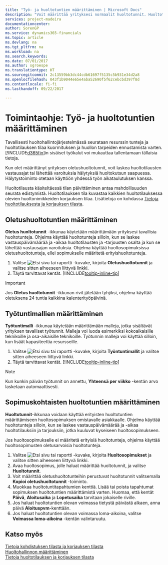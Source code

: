 ```yaml
---
title: "Työ- ja huoltotuntien määrittäminen | Microsoft Docs"
description: "Voit määrittää yrityksesi normaalit huoltotunnit. Huoltotuntien avulla lasketaan huoltotilausten ja -tarjousten vastauspäivämäärä ja -aika osalta ja vastausaikavaroitusten lähettäminen."
services: project-madeira
documentationcenter: 
author: SorenGP
ms.service: dynamics365-financials
ms.topic: article
ms.devlang: na
ms.tgt_pltfrm: na
ms.workload: na
ms.search.keywords: 
ms.date: 07/01/2017
ms.author: sgroespe
ms.translationtype: HT
ms.sourcegitcommit: 2c13559bb3dc44cdb61697f5135c5b931e34d2a8
ms.openlocfilehash: 043f1b9044e65e4aba52690f5f62cebcbd397f8d
ms.contentlocale: fi-fi
ms.lasthandoff: 09/22/2017

---
```

# <a name="how-to-set-up-work-hours-and-service-hours"></a>Toimintaohje: Työ- ja huoltotuntien määrittäminen
Tavallisesti huoltohallintojärjestelmässä seurataan resurssin tunteja ja huoltotilauksen tilaa kuormituksen ja huollon tarpeiden ennustamista varten. [!INCLUDE[d365fin](includes/d365fin_md.md)]in sisäiset työkalut voi mukauttaa tallentamaan tällaisia tietoja.  
  
Kun olet määrittänyt yrityksen oletushuoltotunnit, voit laskea huoltotilausten vastausajat tai lähettää varoituksia hälytyksiä huoltokutsun saapuessa. Hälytystoiminto otetaan käyttöön yhdessä työn aikataulutuksen kanssa.   
  
Huoltotilausta käsiteltäessä tilan päivittäminen antaa mahdollisuuden seurata edistymistä. Huoltotilauksen tila kuvastaa kaikkien huoltotilauksessa olevien huoltonimikkeiden korjauksen tilaa. Lisätietoja on kohdassa [Tietoja huoltotilauksesta ja korjauksen tilasta](service-order-repair-status.md). 

## <a name="to-set-up-default-service-hours"></a>Oletushuoltotuntien määrittäminen  
**Oletus huoltotunnit** -ikkunaa käytetään määrittämään yrityksesi tavallisia huoltotunteja. Ohjelma käyttää huoltotunteja silloin, kun se laskee vastauspäivämäärää ja -aikaa huoltotilausten ja -tarjousten osalta ja kun se lähettää vastausajan varoituksia. Ohjelma käyttää huoltosopimuksissa oletushuoltotunteja, ellei sopimukselle määritetä erityishuoltotunteja.  
  
1. Valitse ![Etsi sivu tai raportti](media/ui-search/search_small.png "Etsi sivu tai raportti -kuvake") -kuvake, kirjoita **Oletushuoltotunnit** ja valitse sitten aiheeseen liittyvä linkki.  
2. Täytä tarvittavat kentät. [!INCLUDE[tooltip-inline-tip](includes/tooltip-inline-tip_md.md)]  
  
> [!IMPORTANT]  
>  Jos **Oletus huoltotunnit** -ikkunan rivit jätetään tyhjiksi, ohjelma käyttää oletuksena 24 tuntia kaikkina kalenterityöpäivinä.  
  
## <a name="to-set-up-work-hour-templates"></a>Työtuntimallien määrittäminen
**Työtuntimalli** -ikkunaa käytetään määrittämään malleja, jotka sisältävät yrityksen tavalliset työtunnit. Malleja voi luoda esimerkiksi kokoaikaisille teknikoille ja osa-aikaisille teknikoille. Työtunnin malleja voi käyttää silloin, kun lisäät kapasiteettia resursseille.  
  
1. Valitse ![Etsi sivu tai raportti](media/ui-search/search_small.png "Etsi sivu tai raportti -kuvake") -kuvake, kirjoita **Työntuntimallit** ja valitse sitten aiheeseen liittyvä linkki.  
2. Täytä tarvittavat kentät. [!INCLUDE[tooltip-inline-tip](includes/tooltip-inline-tip_md.md)]  
  
> [!Note]
> Kun kunkin päivän työtunnit on annettu, **Yhteensä per viikko** -kentän arvo lasketaan automaattisesti.  

## <a name="to-set-up-contract-specific-service-hours"></a>Sopimuskohtaisten huoltotuntien määrittäminen  
**Huoltotunnit**-ikkunaa voidaan käyttää erityisten huoltotuntien määrittämiseen huoltosopimuksen omistavalle asiakkaalle. Ohjelma käyttää huoltotunteja silloin, kun se laskee vastauspäivämäärää ja -aikaa huoltotilauksiin ja tarjouksiin, jotka kuuluvat kyseiseen huoltosopimukseen.  
  
Jos huoltosopimukselle ei määritetä erityisiä huoltotunteja, ohjelma käyttää huoltosopimusten oletusarvoisia huoltotunteja.  
  
1. Valitse ![Etsi sivu tai raportti](media/ui-search/search_small.png "Etsi sivu tai raportti -kuvake") -kuvake, kirjoita **Huoltosopimukset** ja valitse sitten aiheeseen liittyvä linkki.  
2. Avaa huoltosopimus, jolle haluat määrittää huoltotunnit, ja valitse **Huoltotunnit**.  
4. Voit määrittää oletushuoltotunteihin perustuvat huoltotunnit valitsemalla **Kopioi oletushuoltotunnit** -toiminto.  
5. Muokkaa huoltotuntitapahtumien kenttiä. Lisää tai poista tapahtumat sopimuksen huoltotuntien määrittämistä varten. Huomaa, että kentät **Päivä**, **Aloitusaika** ja **Lopetusaika** tarvitaan jokaiselle riville.  
6. Jos haluat huoltotuntien olevan voimassa tietystä päivästä alkaen, anna päivä **Aloituspvm**-kenttään.  
7. Jos haluat huoltotuntien olevan voimassa loma-aikoina, valitse **Voimassa loma-aikoina** -kentän valintaruutu.  

## <a name="see-also"></a>Katso myös  
[Tietoja kohdistuksen tilasta ja korjauksen tilasta](service-allocation-status-and-repair-status.md)  
[Huoltohallinnon määrittäminen](service-setup-service.md)  
[Tietoja huoltotilauksen ja korjauksen tilasta](service-order-repair-status.md)  

